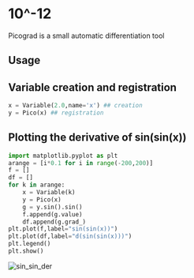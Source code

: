 # 10^-12
Picograd is a small automatic differentiation tool

## Usage

## Variable creation and registration

```python
x = Variable(2.0,name='x') ## creation
y = Pico(x) ## registration
```

## Plotting the derivative of sin(sin(x))

```python
import matplotlib.pyplot as plt
arange = [i*0.1 for i in range(-200,200)]
f = [] 
df = [] 
for k in arange:
    x = Variable(k)
    y = Pico(x)
    g = y.sin().sin()
    f.append(g.value)
    df.append(g.grad_)
plt.plot(f,label="sin(sin(x))")
plt.plot(df,label="d(sin(sin(x)))")
plt.legend()
plt.show()
```

![sin_sin_der](https://github.com/estepmax/symbol/blob/master/screenshots/sinsin.png)

